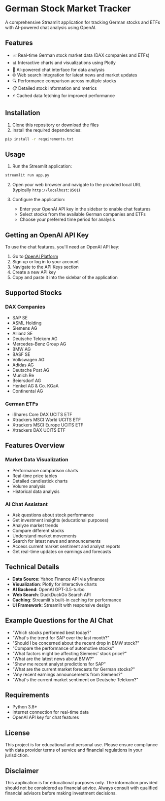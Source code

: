 # German Stock Market Tracker

A comprehensive Streamlit application for tracking German stocks and ETFs with AI-powered chat analysis using OpenAI.

## Features

- 📈 Real-time German stock market data (DAX companies and ETFs)
- 📊 Interactive charts and visualizations using Plotly
- 💬 AI-powered chat interface for data analysis
- 🌐 Web search integration for latest news and market updates
- 🔍 Performance comparison across multiple stocks
- 📋 Detailed stock information and metrics
- ⚡ Cached data fetching for improved performance

## Installation

1. Clone this repository or download the files
2. Install the required dependencies:

```bash
pip install -r requirements.txt
```

## Usage

1. Run the Streamlit application:

```bash
streamlit run app.py
```

2. Open your web browser and navigate to the provided local URL (typically `http://localhost:8501`)

3. Configure the application:
   - Enter your OpenAI API key in the sidebar to enable chat features
   - Select stocks from the available German companies and ETFs
   - Choose your preferred time period for analysis

## Getting an OpenAI API Key

To use the chat features, you'll need an OpenAI API key:

1. Go to [OpenAI Platform](https://platform.openai.com/)
2. Sign up or log in to your account
3. Navigate to the API Keys section
4. Create a new API key
5. Copy and paste it into the sidebar of the application

## Supported Stocks

### DAX Companies
- SAP SE
- ASML Holding
- Siemens AG
- Allianz SE
- Deutsche Telekom AG
- Mercedes-Benz Group AG
- BMW AG
- BASF SE
- Volkswagen AG
- Adidas AG
- Deutsche Post AG
- Munich Re
- Beiersdorf AG
- Henkel AG & Co. KGaA
- Continental AG

### German ETFs
- iShares Core DAX UCITS ETF
- Xtrackers MSCI World UCITS ETF
- Xtrackers MSCI Europe UCITS ETF
- Xtrackers DAX UCITS ETF

## Features Overview

### Market Data Visualization
- Performance comparison charts
- Real-time price tables
- Detailed candlestick charts
- Volume analysis
- Historical data analysis

### AI Chat Assistant
- Ask questions about stock performance
- Get investment insights (educational purposes)
- Analyze market trends
- Compare different stocks
- Understand market movements
- Search for latest news and announcements
- Access current market sentiment and analyst reports
- Get real-time updates on earnings and forecasts

## Technical Details

- **Data Source**: Yahoo Finance API via yfinance
- **Visualization**: Plotly for interactive charts
- **AI Backend**: OpenAI GPT-3.5-turbo
- **Web Search**: DuckDuckGo Search API
- **Caching**: Streamlit's built-in caching for performance
- **UI Framework**: Streamlit with responsive design

## Example Questions for the AI Chat

- "Which stocks performed best today?"
- "What's the trend for SAP over the last month?"
- "Should I be concerned about the recent drop in BMW stock?"
- "Compare the performance of automotive stocks"
- "What factors might be affecting Siemens' stock price?"
- "What are the latest news about BMW?"
- "Show me recent analyst predictions for SAP"
- "What are the current market forecasts for German stocks?"
- "Any recent earnings announcements from Siemens?"
- "What's the current market sentiment on Deutsche Telekom?"

## Requirements

- Python 3.8+
- Internet connection for real-time data
- OpenAI API key for chat features

## License

This project is for educational and personal use. Please ensure compliance with data provider terms of service and financial regulations in your jurisdiction.

## Disclaimer

This application is for educational purposes only. The information provided should not be considered as financial advice. Always consult with qualified financial advisors before making investment decisions.